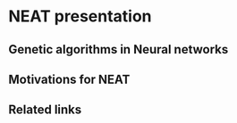 # NEAT presentation

## Genetic algorithms in Neural networks

## Motivations for NEAT

## Related links
